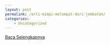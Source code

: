 ```yaml
---
layout: post
permalink: /arti-mimpi-melompat-dari-jembatan/
categories:
    - Uncategorized
---
```


[Baca Selengkapnya](/02)